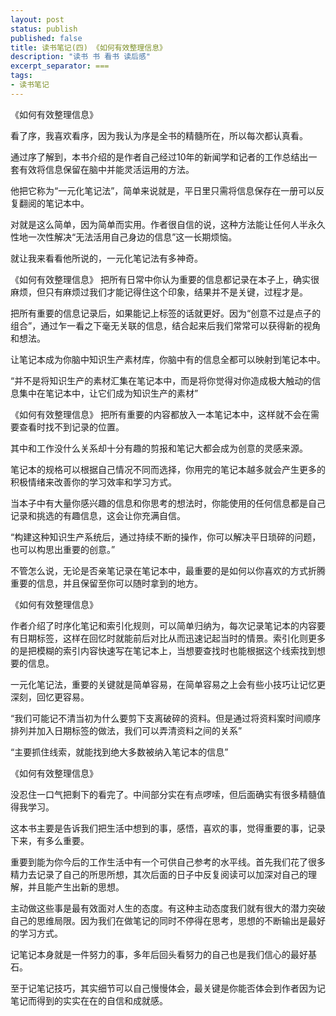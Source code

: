 ```yaml
---
layout: post
status: publish
published: false
title: 读书笔记(四) 《如何有效整理信息》
description: "读书 书 看书 读后感"
excerpt_separator: ===
tags:
- 读书笔记
---
```


《如何有效整理信息》

看了序，我喜欢看序，因为我认为序是全书的精髓所在，所以每次都认真看。

通过序了解到，本书介绍的是作者自己经过10年的新闻学和记者的工作总结出一套有效将信息保留在脑中并能灵活运用的方法。

他把它称为“一元化笔记法”，简单来说就是，平日里只需将信息保存在一册可以反复翻阅的笔记本中。

对就是这么简单，因为简单而实用。作者很自信的说，这种方法能让任何人半永久性地一次性解决“无法活用自己身边的信息”这一长期烦恼。

就让我来看看他所说的，一元化笔记法有多神奇。

《如何有效整理信息》
把所有日常中你认为重要的信息都记录在本子上，确实很麻烦，但只有麻烦过我们才能记得住这个印象，结果并不是关键，过程才是。

把所有重要的信息记录后，如果能记上标签的话就更好。因为“创意不过是点子的组合”，通过乍一看之下毫无关联的信息，结合起来后我们常常可以获得新的视角和想法。

让笔记本成为你脑中知识生产素材库，你脑中有的信息全都可以映射到笔记本中。

“并不是将知识生产的素材汇集在笔记本中，而是将你觉得对你造成极大触动的信息集中在笔记本中，让它们成为知识生产的素材”


《如何有效整理信息》
把所有重要的内容都放入一本笔记本中，这样就不会在需要查看时找不到记录的位置。

其中和工作没什么关系却十分有趣的剪报和笔记大都会成为创意的灵感来源。

笔记本的规格可以根据自己情况不同而选择，你用完的笔记本越多就会产生更多的积极情绪来改善你的学习效率和学习方式。

当本子中有大量你感兴趣的信息和你思考的想法时，你能使用的任何信息都是自己记录和挑选的有趣信息，这会让你充满自信。

“构建这种知识生产系统后，通过持续不断的操作，你可以解决平日琐碎的问题，也可以构思出重要的创意。”

不管怎么说，无论是否亲笔记录在笔记本中，最重要的是如何以你喜欢的方式折腾重要的信息，并且保留至你可以随时拿到的地方。


《如何有效整理信息》

作者介绍了时序化笔记和索引化规则，可以简单归纳为，每次记录笔记本的内容要有日期标签，这样在回忆时就能前后对比从而迅速记起当时的情景。索引化则更多的是把模糊的索引内容快速写在笔记本上，当想要查找时也能根据这个线索找到想要的信息。

一元化笔记法，重要的关键就是简单容易，在简单容易之上会有些小技巧让记忆更深刻，回忆更容易。

“我们可能记不清当初为什么要剪下支离破碎的资料。但是通过将资料案时间顺序排列并加入日期标签的做法，我们可以弄清资料之间的关系”

“主要抓住线索，就能找到绝大多数被纳入笔记本的信息”


《如何有效整理信息》

没忍住一口气把剩下的看完了。中间部分实在有点啰嗦，但后面确实有很多精髓值得我学习。

这本书主要是告诉我们把生活中想到的事，感悟，喜欢的事，觉得重要的事，记录下来，有多么重要。

重要到能为你今后的工作生活中有一个可供自己参考的水平线。首先我们花了很多精力去记录了自己的所思所想，其次后面的日子中反复阅读可以加深对自己的理解，并且能产生出新的思想。

主动做这些事是最有效面对人生的态度。有这种主动态度我们就有很大的潜力突破自己的思维局限。因为我们在做笔记的同时不停得在思考，思想的不断输出是最好的学习方式。

记笔记本身就是一件努力的事，多年后回头看努力的自己也是我们信心的最好基石。

至于记笔记技巧，其实细节可以自己慢慢体会，最关键是你能否体会到作者因为记笔记而得到的实实在在的自信和成就感。



